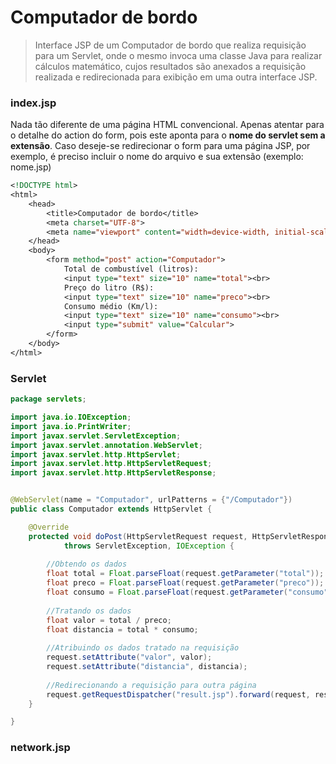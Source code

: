 # Computador de bordo

> Interface JSP de um Computador de bordo que realiza requisição para um Servlet, onde o mesmo invoca uma classe Java para realizar cálculos matemático, cujos resultados são anexados a requisição realizada e redirecionada para exibição em uma outra interface JSP.

### index.jsp

Nada tão diferente de uma página HTML convencional. Apenas atentar para o detalhe do action do form, pois este aponta para o **nome do servlet sem a extensão**.
Caso deseje-se redirecionar o form para uma página JSP, por exemplo, é preciso incluir o nome do arquivo e sua extensão (exemplo: nome.jsp)

```jsp
<!DOCTYPE html>
<html>
    <head>
        <title>Computador de bordo</title>
        <meta charset="UTF-8">
        <meta name="viewport" content="width=device-width, initial-scale=1.0">
    </head>
    <body>
        <form method="post" action="Computador">
            Total de combustível (litros):
            <input type="text" size="10" name="total"><br>
            Preço do litro (R$):
            <input type="text" size="10" name="preco"><br>
            Consumo médio (Km/l):
            <input type="text" size="10" name="consumo"><br>
            <input type="submit" value="Calcular">
        </form>
    </body>
</html>
```

### Servlet

```java
package servlets;

import java.io.IOException;
import java.io.PrintWriter;
import javax.servlet.ServletException;
import javax.servlet.annotation.WebServlet;
import javax.servlet.http.HttpServlet;
import javax.servlet.http.HttpServletRequest;
import javax.servlet.http.HttpServletResponse;


@WebServlet(name = "Computador", urlPatterns = {"/Computador"})
public class Computador extends HttpServlet {

    @Override
    protected void doPost(HttpServletRequest request, HttpServletResponse response)
            throws ServletException, IOException {
        
        //Obtendo os dados
        float total = Float.parseFloat(request.getParameter("total"));
        float preco = Float.parseFloat(request.getParameter("preco"));
        float consumo = Float.parseFloat(request.getParameter("consumo"));
        
        //Tratando os dados
        float valor = total / preco;
        float distancia = total * consumo;
       
        //Atribuindo os dados tratado na requisição
        request.setAttribute("valor", valor);
        request.setAttribute("distancia", distancia);
        
        //Redirecionando a requisição para outra página
        request.getRequestDispatcher("result.jsp").forward(request, response);
    }

}

```

### network.jsp

```jsp

```



